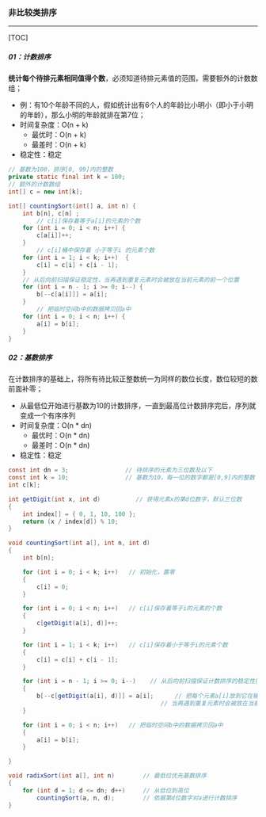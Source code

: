 ### 非比较类排序

------

[TOC]

##### 01：计数排序

​	**统计每个待排元素相同值得个数**，必须知道待排元素值的范围，需要额外的计数数组；

- 例：有10个年龄不同的人，假如统计出有6个人的年龄比小明小（即小于小明的年龄），那么小明的年龄就排在第7位；
- 时间复杂度：O(n + k)
  - 最优时：O(n + k)
  - 最差时：O(n + k)
- 稳定性：稳定

```java
// 基数为100，排序[0, 99]内的整数
private static final int k = 100;  	
// 额外的计数数组
int[] c = new int[k];            

int[] countingSort(int[] a, int n) {
    int b[n], c[n] ;		
		// c[i]保存着等于a[i]的元素的个数
    for (int i = 0; i < n; i++) {
        c[a[i]]++;
    }
		// c[i]桶中保存着 小于等于i 的元素个数
    for (int i = 1; i < k; i++)  {
        c[i] = c[i] + c[i - 1];
    }
   	// 从后向前扫描保证稳定性，当再遇到重复元素时会被放在当前元素的前一个位置
    for (int i = n - 1; i >= 0; i--) {
        b[--c[a[i]]] = a[i];   
    }
		// 把临时空间b中的数据拷贝回a中
    for (int i = 0; i < n; i++) {
        a[i] = b[i];
    }
}
```

##### 02：基数排序

在计数排序的基础上，将所有待比较正整数统一为同样的数位长度，数位较短的数前面补零；

- 从最低位开始进行基数为10的计数排序，一直到最高位计数排序完后，序列就变成一个有序序列
- 时间复杂度：O(n * dn)
  - 最优时：O(n * dn)
  - 最差时：O(n * dn)
- 稳定性：稳定

```java
const int dn = 3;                // 待排序的元素为三位数及以下
const int k = 10;                // 基数为10，每一位的数字都是[0,9]内的整数
int c[k];

int getDigit(int x, int d)          // 获得元素x的第d位数字，默认三位数
{
    int index[] = { 0, 1, 10, 100 };    
    return (x / index[d]) % 10;
}

void countingSort(int a[], int n, int d)
{
    int b[n];		

    for (int i = 0; i < k; i++)   // 初始化，置零
    {
        c[i] = 0;
    }

    for (int i = 0; i < n; i++)   // c[i]保存着等于i的元素的个数
    {
        c[getDigit(a[i], d)]++;
    }

    for (int i = 1; i < k; i++)   // c[i]保存着小于等于i的元素个数
    {
        c[i] = c[i] + c[i - 1];
    }

    for (int i = n - 1; i >= 0; i--)    // 从后向前扫描保证计数排序的稳定性(重复元素相对次序不变)
    {
        b[--c[getDigit(a[i], d)]] = a[i];      // 把每个元素a[i]放到它在输出数组B中的正确位置上
                                           // 当再遇到重复元素时会被放在当前元素的前一个位置上保证计数排序的稳定性
    }

    for (int i = 0; i < n; i++)   // 把临时空间b中的数据拷贝回a中
    {
        a[i] = b[i];
    }

}

void radixSort(int a[], int n)        // 最低位优先基数排序
{
    for (int d = 1; d <= dn; d++)     // 从低位到高位
        countingSort(a, n, d);        // 依据第d位数字对a进行计数排序
}
```


